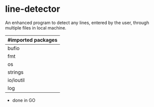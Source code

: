 # line-detector

An enhanced program to detect any lines, entered by the user, through multiple files in local machine. 

| #imported packages|
| ------ | 
| bufio | 
| fmt | 
| os | 
| strings | 
| io/ioutil | 
| log | 

- done in GO  
